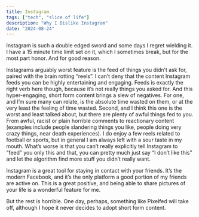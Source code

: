 ```yaml
---
title: Instagram
tags: ["tech", "slice of life"]
description: "Why I Dislike Instagram"
date: "2024-08-24"
---
```

Instagram is such a double edged sword and some days I regret wielding it. I have a 15 minute time limit set on it, which I sometimes break, but for the most part honor. And for good reason.

Instagrams arguably worst feature is the feed of things you didn’t ask for, paired with the brain rotting “reels”. I can’t deny that the content Instagram feeds you can be highly entertaining and engaging. Feeds is exactly the right verb here though, because it’s not really things you asked for. And this hyper-engaging, short form content brings a slew of negatives. For one, and I’m sure many can relate, is the absolute time wasted on them, or at the very least the feeling of time wasted. Second, and I think this one is the worst and least talked about, but there are plenty of awful things fed to you. From awful, racist or plain horrible comments to reactionary content (examples include people slandering things you like, people doing very crazy things, near death experiences). I do enjoy a few reels related to football or sports, but in general I am always left with a sour taste in my mouth. What’s worse is that you can’t really explicitly tell Instagram to “feed” you only this and that, you can pretty much just say “I don’t like this” and let the algorithm find more stuff you didn’t really want.

Instagram is a great tool for staying in contact with your friends. It’s the modern Facebook, and it’s the only platform a good portion of my friends are active on. This is a great positive, and being able to share pictures of your life is a wonderful feature for me.

But the rest is horrible. One day, perhaps, something like Pixelfed will take off, although I hope it never decides to adopt short form content.

